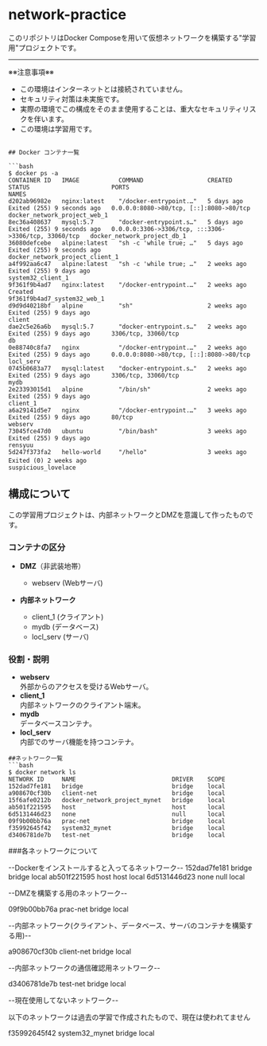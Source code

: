 # network-practice

このリポジトリはDocker Composeを用いて仮想ネットワークを構築する"学習用"プロジェクトです。

---

※※注意事項※※  
- この環境はインターネットとは接続されていません。  
- セキュリティ対策は未実施です。  
- 実際の環境でこの構成をそのまま使用することは、重大なセキュリティリスクを伴います。  
- この環境は学習用です。

```

## Docker コンテナ一覧

```bash
$ docker ps -a
CONTAINER ID   IMAGE           COMMAND                  CREATED       STATUS                       PORTS                                                  NAMES
d202ab96982e   nginx:latest    "/docker-entrypoint.…"   5 days ago    Exited (255) 9 seconds ago   0.0.0.0:8080->80/tcp, [::]:8080->80/tcp                docker_network_project_web_1
8ec36a408637   mysql:5.7       "docker-entrypoint.s…"   5 days ago    Exited (255) 9 seconds ago   0.0.0.0:3306->3306/tcp, :::3306->3306/tcp, 33060/tcp   docker_network_project_db_1
36080defcebe   alpine:latest   "sh -c 'while true; …"   5 days ago    Exited (255) 9 seconds ago                                                          docker_network_project_client_1
a4f992aa6c47   alpine:latest   "sh -c 'while true; …"   2 weeks ago   Exited (255) 9 days ago                                                             system32_client_1
9f361f9b4ad7   nginx:latest    "/docker-entrypoint.…"   2 weeks ago   Created                                                                             9f361f9b4ad7_system32_web_1
d9d9d40218bf   alpine          "sh"                     2 weeks ago   Exited (255) 9 days ago                                                             client
dae2c5e26a6b   mysql:5.7       "docker-entrypoint.s…"   2 weeks ago   Exited (255) 9 days ago      3306/tcp, 33060/tcp                                    db
0e88740c8fa7   nginx           "/docker-entrypoint.…"   2 weeks ago   Exited (255) 9 days ago      0.0.0.0:8080->80/tcp, [::]:8080->80/tcp                locl_serv
0745b0683a77   mysql:latest    "docker-entrypoint.s…"   2 weeks ago   Exited (255) 9 days ago      3306/tcp, 33060/tcp                                    mydb
2e23393015d1   alpine          "/bin/sh"                2 weeks ago   Exited (255) 9 days ago                                                             client_1
a6a29141d5e7   nginx           "/docker-entrypoint.…"   3 weeks ago   Exited (255) 9 days ago      80/tcp                                                 webserv
73045fce47d0   ubuntu          "/bin/bash"              3 weeks ago   Exited (255) 9 days ago                                                             rensyuu
5d247f373fa2   hello-world     "/hello"                 3 weeks ago   Exited (0) 2 weeks ago　　　　　　　　　　　　　　　　　　　　　　　　　　　　　　　　　  suspicious_lovelace

```

## 構成について

この学習用プロジェクトは、内部ネットワークとDMZを意識して作ったものです。

### コンテナの区分

- **DMZ**（非武装地帯）
  - webserv (Webサーバ)

- **内部ネットワーク**
  - client_1 (クライアント)
  - mydb (データベース)
  - locl_serv (サーバ)

### 役割・説明

- **webserv**  
  外部からのアクセスを受けるWebサーバ。  
- **client_1**  
  内部ネットワークのクライアント端末。  
- **mydb**  
  データベースコンテナ。  
- **locl_serv**  
  内部でのサーバ機能を持つコンテナ。  

```
##ネットワーク一覧
```bash
$ docker network ls
NETWORK ID     NAME                           DRIVER    SCOPE
152dad7fe181   bridge                         bridge    local
a908670cf30b   client-net                     bridge    local
15f6afe0212b   docker_network_project_mynet   bridge    local
ab501f221595   host                           host      local
6d5131446d23   none                           null      local
09f9b00bb76a   prac-net                       bridge    local
f35992645f42   system32_mynet                 bridge    local
d3406781de7b   test-net                       bridge    local

```
###各ネットワークについて

--Dockerをインストールすると入ってるネットワーク--
152dad7fe181   bridge                         bridge    local
ab501f221595   host                           host      local
6d5131446d23   none                           null      local

--DMZを構築する用のネットワーク--

09f9b00bb76a   prac-net                       bridge    local

--内部ネットワーク(クライアント、データベース、サーバのコンテナを構築する用)--

a908670cf30b   client-net                     bridge    local

--内部ネットワークの通信確認用ネットワーク--

d3406781de7b   test-net                       bridge    local

--現在使用してないネットワーク--

以下のネットワークは過去の学習で作成されたもので、現在は使われてません

f35992645f42   system32_mynet                 bridge    local

